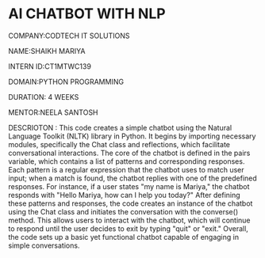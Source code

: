 # Al CHATBOT WITH NLP

COMPANY:CODTECH IT SOLUTIONS

NAME:SHAIKH MARIYA

INTERN ID:CT1MTWC139

DOMAIN:PYTHON PROGRAMMING

DURATION: 4 WEEKS

MENTOR:NEELA SANTOSH

DESCRIOTON : This code creates a simple chatbot using the Natural Language Toolkit (NLTK) library in Python. It begins by importing necessary modules, specifically the Chat class and reflections, which facilitate conversational interactions. The core of the chatbot is defined in the pairs variable, which contains a list of patterns and corresponding responses. Each pattern is a regular expression that the chatbot uses to match user input; when a match is found, the chatbot replies with one of the predefined responses. For instance, if a user states "my name is Mariya," the chatbot responds with "Hello Mariya, how can I help you today?" After defining these patterns and responses, the code creates an instance of the chatbot using the Chat class and initiates the conversation with the converse() method. This allows users to interact with the chatbot, which will continue to respond until the user decides to exit by typing "quit" or "exit." Overall, the code sets up a basic yet functional chatbot capable of engaging in simple conversations.

